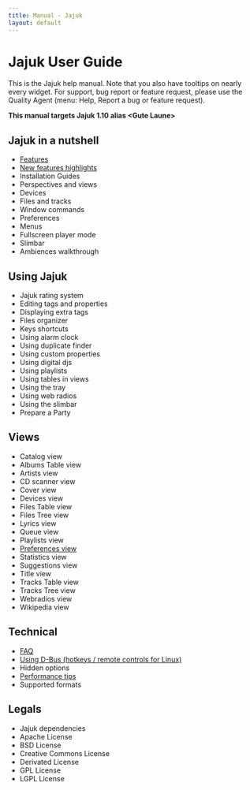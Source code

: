 ```yaml
---
title: Manual - Jajuk
layout: default
---
```


# Jajuk User Guide

This is the Jajuk help manual. Note that you also have tooltips on nearly every widget. For support, bug report or feature request, please use the Quality Agent (menu: Help, Report a bug or feature request). 

**This manual targets Jajuk 1.10 alias \<Gute Laune\>**

## Jajuk in a nutshell

- [Features](/jajuk_manual_features.html)
- [New features highlights](/new_features.html)
- Installation Guides
- Perspectives and views
- Devices
- Files and tracks
- Window commands
- Preferences
- Menus
- Fullscreen player mode
- Slimbar
- Ambiences walkthrough 

## Using Jajuk

- Jajuk rating system
- Editing tags and properties
- Displaying extra tags
- Files organizer
- Keys shortcuts
- Using alarm clock
- Using duplicate finder
- Using custom properties
- Using digital djs
- Using playlists
- Using tables in views
- Using the tray
- Using web radios
- Using the slimbar
- Prepare a Party 

## Views

- Catalog view
- Albums Table view
- Artists view
- CD scanner view
- Cover view
- Devices view
- Files Table view
- Files Tree view
- Lyrics view
- Queue view
- Playlists view
- [Preferences view](/jajuk_manual_view_preferences.html)
- Statistics view
- Suggestions view
- Title view
- Tracks Table view
- Tracks Tree view
- Webradios view
- Wikipedia view 

## Technical

- [FAQ](/jajuk_faq.html)
- [Using D-Bus (hotkeys / remote controls for Linux)](jajuk_manual_d_bus.html)
- Hidden options
- [Performance tips](/jajuk_manual_performance_tips.html)
- Supported formats 

## Legals

- Jajuk dependencies
- Apache License
- BSD License
- Creative Commons License
- Derivated License
- GPL License
- LGPL License
